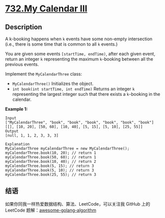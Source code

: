 # [732.My Calendar III][title]

## Description
A k-booking happens when `k` events have some non-empty intersection (i.e., there is some time that is common to all `k` events.)

You are given some events `[startTime, endTime)`, after each given event, return an integer `k` representing the maximum `k`-booking between all the previous events.

Implement the `MyCalendarThree` class:

- `MyCalendarThree()` Initializes the object.
- `int book(int startTime, int endTime)` Returns an integer `k` representing the largest integer such that there exists a `k`-booking in the calendar.

**Example 1:**

```
Input
["MyCalendarThree", "book", "book", "book", "book", "book", "book"]
[[], [10, 20], [50, 60], [10, 40], [5, 15], [5, 10], [25, 55]]
Output
[null, 1, 1, 2, 3, 3, 3]

Explanation
MyCalendarThree myCalendarThree = new MyCalendarThree();
myCalendarThree.book(10, 20); // return 1
myCalendarThree.book(50, 60); // return 1
myCalendarThree.book(10, 40); // return 2
myCalendarThree.book(5, 15); // return 3
myCalendarThree.book(5, 10); // return 3
myCalendarThree.book(25, 55); // return 3
```

## 结语

如果你同我一样热爱数据结构、算法、LeetCode，可以关注我 GitHub 上的 LeetCode 题解：[awesome-golang-algorithm][me]

[title]: https://leetcode.com/problems/my-calendar-iii/
[me]: https://github.com/kylesliu/awesome-golang-algorithm
